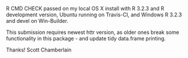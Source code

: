 R CMD CHECK passed on my local OS X install with R 3.2.3 and
R development version, Ubuntu running on Travis-CI, and Windows
R 3.2.3 and devel on Win-Builder.

This submission requires newest httr version, as older ones break 
some functionality in this package - and update tidy data.frame printing.

Thanks!
Scott Chamberlain
